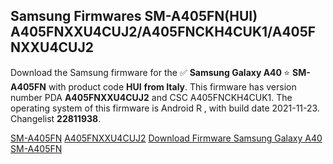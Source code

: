 <h2>Samsung Firmwares SM-A405FN(HUI) A405FNXXU4CUJ2/A405FNCKH4CUK1/A405FNXXU4CUJ2</h2>
Download the Samsung firmware for the ✅ <strong>Samsung Galaxy A40 </strong> ⭐ <strong>SM-A405FN</strong> with product code <strong>HUI</strong> <strong> from Italy</strong>. This firmware has version number PDA <strong>A405FNXXU4CUJ2</strong> and CSC A405FNCKH4CUK1. The operating system of this firmware is Android R , with build date 2021-11-23. Changelist <strong>22811938</strong>.


[SM-A405FN](https://samfirm.shop/samsung/model/SM-A405FN)
[A405FNXXU4CUJ2](https://samfirm.shop/samsung/pda/A405FNXXU4CUJ2)
[Download Firmware Samsung Galaxy A40 SM-A405FN](https://samfirm.shop/samsung/firmware/477526)
